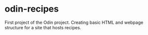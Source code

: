 # odin-recipes
First project of the Odin project.  Creating basic HTML and webpage structure for a site that hosts recipes.